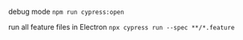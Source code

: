 debug mode
```npm run cypress:open```

run all feature files in Electron
```npx cypress run --spec **/*.feature```